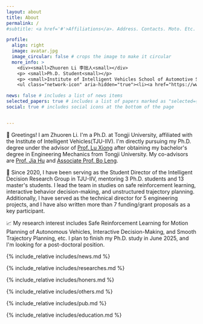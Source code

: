 ```yaml
---
layout: about
title: About
permalink: /
#subtitle: <a href='#'>Affiliations</a>. Address. Contacts. Moto. Etc.

profile:
  align: right
  image: avatar.jpg
  image_circular: false # crops the image to make it circular
  more_info: >
    <div><small>Zhuoren Li 李拙人<small></div>
    <p> <small>Ph.D. Student<small></p>
    <p> <small>Institute of Intelligent Vehicles School of Automotive Studies Tongji University, Shanghai, China<small></p>
    <ul class="network-icon" aria-hidden="true"><li><a href="https://www.linkedin.com/in/zhuorenli-patrick/" target="_blank" rel="noopener" aria-label="linkedin"><i class="fab fa-linkedin big-icon"></i></a></li><li><a href="https://scholar.google.com.hk/citations?user=5HSKGBUAAAAJ" target="_blank" rel="noopener" aria-label="google-scholar"><i class="fab fa-google-scholar big-icon"></i></a></li><li><a href="/uploads/Zhuoren_Li_CV.pdf" aria-label="cv"><i class="ai ai-cv big-icon"></i></a></li></ul>

news: false # includes a list of news items
selected_papers: true # includes a list of papers marked as "selected={true}"
social: true # includes social icons at the bottom of the page


---
```






👋 Greetings! I am Zhuoren Li. I'm a Ph.D. at Tongji University, affiliated with the Institute of Intelligent Vehicles(TJU-IIV). I'm directly pursuing my Ph.D. degree under the advisor of [Prof. Lu Xiong](https://auto.tongji.edu.cn/info/1153/6446.htm) after obtaining my bachelor's degree in Engineering Mechanics from Tongji University. My co-advisors are [Prof. Jia Hu](https://scholar.google.com.hk/citations?user=a34GvQoAAAAJ) and [Associate Prof. Bo Leng](https://auto.tongji.edu.cn/info/1169/9473.htm).

🚀 Since 2020, I have been serving as the Student Director of the Intelligent Decision Research Group in TJU-IIV, mentoring 3 Ph.D. students and 13 master's students. I lead the team in studies on safe reinforcement learning, interactive behavior decision-making, and unstructured trajectory planning. Additionally, I have served as the technical director for 5 engineering projects, and I have also written more than 7 funding/grant proposals as a key participant.

📈 My research interest includes Safe Reinforcement Learning for Motion Planning of Autonomous Vehicles, Interactive Decision-Making, and Smooth Trajectory Planning, etc. I plan to finish my Ph.D. study in June 2025, and I'm looking for a post-doctoral position.








<!-- 👋 Hi there! I’m Simeng Li, a data scientist with an engineering background and a master’s degree in business analytics from Boston University, where I completed my capstone project under the guidance of Professor Shawn Jin. During my studies, I gained practical experience in business analytics and led a cross-company collaboration as the PMO, guiding our team from data insights to implementation.

🚀 Currently, I’m a data mining engineer at a mobile gaming company, focused on increasing product visibility on Google Play. My work spans ASO (App Store Optimization), user acquisition strategies, machine learning model development, and recommendation system optimization, with guidance and collaboration from Professor Hao Fan at Wuhan University. To enhance workflow efficiency, I’ve developed tools like automated comment reply generation and sentiment analysis.

📈 My academic interests lie in recommendation systems and AI applications, especially in integrating large language models (LLMs) with traditional recommendation systems for more personalized experiences. I’m considering a PhD to further pursue these interests.

☕ Outside of work, I’m a coffee enthusiast and proud owner of a Chihuahua named “Coffee.” Looking forward to connecting over shared interests in data and tech! -->



{% include_relative includes/news.md %}

{% include_relative includes/researches.md %}



{% include_relative includes/honers.md %}

{% include_relative includes/others.md %}

{% include_relative includes/pub.md %}

{% include_relative includes/education.md %}

&nbsp;
&nbsp;



